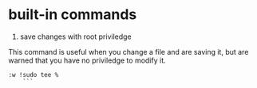 built-in commands
=====================

1. save changes with root priviledge

This command is useful when you change a file and are saving it, but are
warned that you have no priviledge to modify it.
```shell
:w !sudo tee %
    ```
